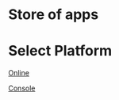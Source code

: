 # Store of apps

# Select Platform

[Online](https://sapbot.github.io\Store\online)

[Console](https://sapbot.github.io\Store\consoles)